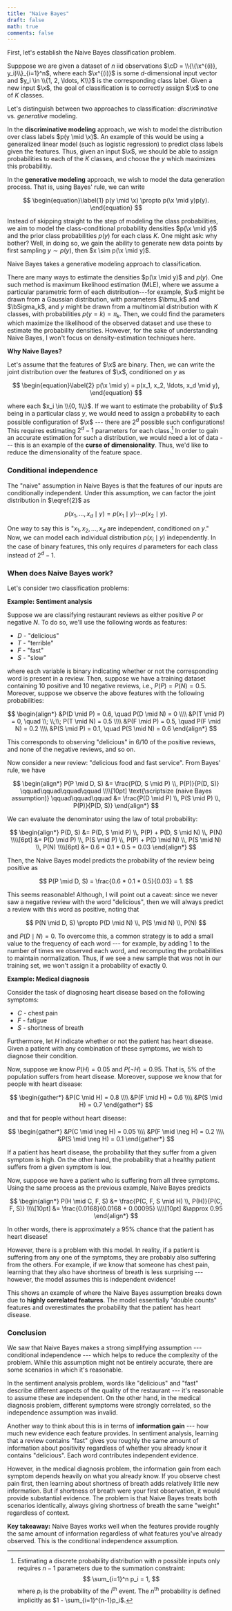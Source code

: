 ```yaml
---
title: "Naive Bayes"
draft: false
math: true
comments: false
---
```


First, let's establish the Naive Bayes classification problem.

Supppose we are given a dataset of $n$ iid observations $\cD = \\{\(\x^{(i)}, y_i)\\}_{i=1}^n$, where each $\x^{(i)}$ is some $d$-dimensional input vector and $y_i \in \\{1, 2, \ldots, K\\}$ is the corresponding class label. Given a new input $\x$, the goal of classification is to correctly assign $\x$ to one of $K$ classes.

Let's distinguish between two approaches to classification: *discriminative* vs. *generative* modeling.

In the **discriminative modeling** approach, we wish to model the distribution over class labels $p(y \mid \x)$. An example of this would be using a generalized linear model (such as logistic regression) to predict class labels given the features. Thus, given an input $\x$, we should be able to assign probabilities to each of the $K$ classes, and choose the $y$ which maximizes this probabilitiy.

In the **generative modeling** approach, we wish to model the data generation process. That is, using Bayes' rule, we can write

$$
\begin{equation}\label{1}
p(y \mid \x) \propto p(\x \mid y)p(y).
\end{equation}
$$

Instead of skipping straight to the step of modeling the class probabilities, we aim to model the class-conditional probability densities $p(\x \mid y)$ and the prior class probabilities $p(y)$ for each class $K$. One might ask: why bother? Well, in doing so, we gain the ability to generate new data points by first sampling $y \sim p(y)$, then $x \sim p(\x \mid y)$.

Naive Bayes takes a generative modeling approach to classification.

There are many ways to estimate the densities $p(\x \mid y)$ and $p(y)$. One such method is maximum likelihood estimation (MLE), where we assume a particular parametric form of each distribution---for example, $\x$ might be drawn from a Gaussian distribution, with parameters $\bmu_k$ and $\bSigma_k$, and $y$ might be drawn from a multinomial distribution with $K$ classes, with probabilities $p(y = k) = \pi_k$. Then, we could find the parameters which maximize the likelihood of the observed dataset and use these to estimate the probability densities. However, for the sake of understanding Naive Bayes, I won't focus on density-estimation techniques here.

**Why Naive Bayes?**

Let's assume that the features of $\x$ are binary. Then, we can write the joint distribution over the features of $\x$, conditioned on $y$ as

$$
\begin{equation}\label{2}
p(\x \mid y) = p(x_1, x_2, \ldots, x_d \mid y),
\end{equation}
$$

where each $x_i \in \\{0, 1\\}$. If we want to estimate the probability of $\x$ being in a particular class $y$, we would need to assign a probability to each possible configuration of $\x$ --- there are $2^d$ possible such configurations! This requires estimating $2^d - 1$ parameters for each class.[^fn1]  In order to gain an accurate estimation for such a distribution, we would need a lot of data ---  this is an example of the **curse of dimensionality**. Thus, we'd like to reduce the dimensionality of the feature space.


### Conditional independence

The "naive" assumption in Naive Bayes is that the features of our inputs are conditionally independent. Under this assumption, we can factor the joint distribution in $\eqref{2}$ as

$$
p(x_1, \ldots, x_d \mid y) = p(x_1 \mid y) \cdots p(x_2 \mid y).
$$

One way to say this is "$x_1, x_2, \ldots, x_d$ are independent, conditioned on $y$." Now, we can model each individual distribution $p(x_i \mid y)$ independently. In the case of binary features, this only requires $d$ parameters for each class instead of $2^d-1$.

### When does Naive Bayes work?

Let's consider two classification problems:

**Example: Sentiment analysis**

Suppose we are classifying restaurant reviews as either positive $P$ or negative $N$. To do so, we'll use the following words as features:

* $D$ - "delicious"
* $T$ - "terrible"
* $F$ - "fast"
* $S$ - "slow"

where each variable is binary indicating whether or not the corresponding word is present in a review. Then, suppose we have a training dataset containing 10 positive and 10 negative reviews, i.e., $P(P) = P(N) = 0.5$. Moreover, suppose we observe the above features with the following probabilities:

$$
\begin{align*}
&P(D \mid P) = 0.6, \quad P(D \mid N) = 0 \\\\
&P(T \mid P) = 0, \quad \\; \\;\\; P(T \mid N) = 0.5 \\\\
&P(F \mid P) = 0.5, \quad P(F \mid N) = 0.2 \\\\
&P(S \mid P) = 0.1, \quad P(S \mid N) = 0.6
\end{align*}
$$

This corresponds to observing "delicious" in 6/10 of the positive reviews, and none of the negative reviews, and so on.

Now consider a new review: "delicious food and fast service". From Bayes' rule, we have

$$
\begin{align*}
P(P \mid D, S) &= \frac{P(D, S \mid P) \\, P(P)}{P(D, S)} \qquad\qquad\qquad\qquad \\\\[10pt]
\text{\scriptsize (naive Bayes assumption)} \qquad\qquad\qquad &= \frac{P(D \mid P) \\, P(S \mid P) \\, P(P)}{P(D, S)}
\end{align*}
$$

We can evaluate the denominator using the law of total probability:

$$
\begin{align*}
P(D, S) &= P(D, S \mid P) \\, P(P) + P(D, S \mid N) \\, P(N) \\\\[6pt]
&= P(D \mid P) \\, P(S \mid P) \\, P(P) + P(D \mid N) \\, P(S \mid N) \\, P(N) \\\\[6pt]
&= 0.6 * 0.1 * 0.5 = 0.03
\end{align*}
$$


Then, the Naive Bayes model predicts the probability of the review being positive as

$$
P(P \mid D, S) = \frac{0.6 * 0.1 * 0.5}{0.03} = 1.
$$

This seems reasonable! Although, I will point out a caveat: since we never saw a negative review with the word "delicious", then we will always predict a review with this word as positive, noting that

$$
P(N \mid D, S) \propto P(D \mid N) \\, P(S \mid N) \\, P(N)
$$

and $P(D \mid N) = 0$. To overcome this, a common strategy is to add a small value to the frequency of each word --- for example, by adding 1 to the number of times we observed each word, and recomputing the probabilities to maintain normalization. Thus, if we see a new sample that was not in our training set, we won't assign it a probability of exactly 0.

**Example: Medical diagnosis**

Consider the task of diagnosing heart disease based on the following symptoms:

* $C$ - chest pain
* $F$ - fatigue
* $S$ - shortness of breath

Furthermore, let $H$ indicate whether or not the patient has heart disease. Given a patient with any combination of these symptoms, we wish to diagnose their condition.

Now, suppose we know $P(H) = 0.05$ and $P(\neg H) = 0.95$. That is, 5% of the population suffers from heart disease. Moreover, suppose we know that for people with heart disease:

$$
\begin{gather*}
&P(C \mid H) = 0.8 \\\\
&P(F \mid H) = 0.6 \\\\
&P(S \mid H) = 0.7
\end{gather*}
$$

and that for people without heart disease:

$$
\begin{gather*}
&P(C \mid \neg H) = 0.05 \\\\
&P(F \mid \neg H) = 0.2 \\\\
&P(S \mid \neg H) = 0.1
\end{gather*}
$$

If a patient has heart disease, the probability that they suffer from a given symptom is high. On the other hand, the probability that a healthy patient suffers from a given symptom is low.

Now, suppose we have a patient who is suffering from all three symptoms. Using the same process as the previous example, Naive Bayes predicts

$$
\begin{align*}
P(H \mid C, F, S) &= \frac{P(C, F, S \mid H) \\, P(H)}{P(C, F, S)} \\\\[10pt]
&= \frac{0.0168}{0.0168 + 0.00095} \\\\[10pt]
&\approx 0.95
\end{align*}
$$

In other words, there is approximately a 95% chance that the patient has heart disease!

However, there is a problem with this model. In reality, if a patient is suffering from any one of the symptoms, they are probably also suffering from the others. For example, if we know that someone has chest pain, learning that they also have shortness of breath is less surprising --- however, the model assumes this is independent evidence!

This shows an example of where the Naive Bayes assumption breaks down due to **highly correlated features**. The model essentially "double counts" features and overestimates the probability that the patient has heart disease.


### Conclusion

We saw that Naive Bayes makes a strong simplifying assumption --- conditional independence --- which helps to reduce the complexity of the problem. While this assumption might not be entirely accurate, there are some scenarios in which it's reasonable.

In the sentiment analysis problem, words like "delicious" and "fast" describe different aspects of the quality of the restaurant --- it's reasonable to assume these are independent. On the other hand, in the medical diagnosis problem, different symptoms were strongly correlated, so the independence assumption was invalid.

Another way to think about this is in terms of **information gain** --- how much new evidence each feature provides. In sentiment analysis, learning that a review contains "fast" gives you roughly the same amount of information about positivity regardless of whether you already know it contains "delicious". Each word contributes independent evidence.

However, in the medical diagnosis problem, the information gain from each symptom depends heavily on what you already know. If you observe chest pain first, then learning about shortness of breath adds relatively little new information. But if shortness of breath were your first observation, it would provide substantial evidence. The problem is that Naive Bayes treats both scenarios identically, always giving shortness of breath the same "weight" regardless of context.

**Key takeaway:** Naive Bayes works well when the features provide roughly the same amount of information regardless of what features you've already observed. This is the conditional independence assumption.


[^fn1]: Estimating a discrete probability distribution with $n$ possible inputs only requires $n-1$ parameters due to the summation constraint:
$$
\sum_{i=1}^n p_i = 1,
$$
where $p_i$ is the probability of the $i^{\text{th}}$ event. The $n^{\text{th}}$ probability is defined implicitly as $1 - \sum_{i=1}^{n-1}p_i$.